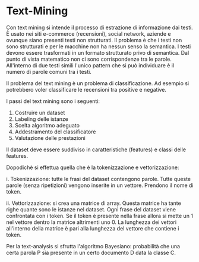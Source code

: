 # Text-Mining

Con text mining si intende il processo di estrazione di informazione dai testi.
È usato nei siti e-commerce (recensioni), social network, aziende e ovunque siano presenti testi non strutturati.
Il problema è che i testi non sono strutturati e per le macchine non ha nessun senso la semantica.
I testi devono essere trasformati in un formato strutturato privo di semantica.
Dal punto di vista matematico non ci sono corrispondenze tra le parole.
All'interno di due testi simili l'unico pattern che si può individuare è il numero di parole comuni tra i testi.

Il problema del text mining è un problema di classificazione. 
Ad esempio si potrebbero voler classificare le recensioni tra positive e negative.

I passi del text mining sono i seguenti:
  1. Costruire un dataset
  2. Labeling delle istanze
  3. Scelta algoritmo adeguato
  4. Addestramento del classificatore
  6. Valutazione delle prestazioni
  
 Il dataset deve essere suddiviso in caratteristiche (features) e classi delle features.
 
 Dopodichè si effettua quella che è la tokenizzazione e vettorizzazione:
 
  i. Tokenizzazione: tutte le frasi del dataset contengono parole. Tutte queste parole (senza ripetizioni) vengono inserite in un vettore. Prendono il nome di token.
  
  ii. Vettorizzazione: si crea una matrice di array. Questa matrice ha tante righe quante sono le istanze nel dataset. Ogni frase del dataset viene confrontata con i token. Se       il token è presente nella frase allora si mette un 1 nel vettore dentro la matrice altrimenti uno 0. La lunghezza dei vettori all'interno della matrice è pari alla             lunghezza del vettore che contiene i token.
  
Per la text-analysis si sfrutta l'algoritmo Bayesiano: probabilità che una certa parola P sia presente in un certo documento D data la classe C.
